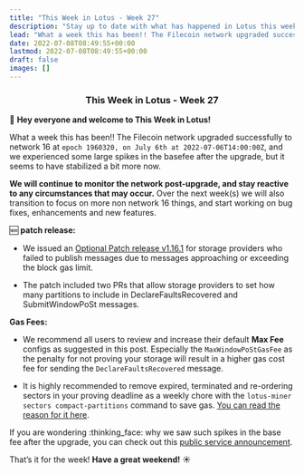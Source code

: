 ```yaml
---
title: "This Week in Lotus - Week 27"
description: "Stay up to date with what has happened in Lotus this week"
lead: "What a week this has been!! The Filecoin network upgraded successfully to the network 16 at epoch 1960320, on July 6th"
date: 2022-07-08T08:49:55+00:00
lastmod: 2022-07-08T08:49:55+00:00
draft: false
images: []
---
```


<h3 align="center"> This Week in Lotus - Week 27 </h3>

:wave: **Hey everyone and welcome to This Week in Lotus!**

What a week this has been!! The Filecoin network upgraded successfully to network 16 at `epoch 1960320, on July 6th at 2022-07-06T14:00:00Z`, and we experienced some large spikes in the basefee after the upgrade, but it seems to have stabilized a bit more now.

**We will continue to monitor the network post-upgrade, and stay reactive to any circumstances that may occur.** Over the next week(s) we will also transition to focus on more non network 16 things, and start working on bug fixes, enhancements and new features.

:new: **patch release:**

- We issued an [Optional Patch release v1.16.1](https://github.com/filecoin-project/lotus/releases/tag/v1.16.1) for storage providers who failed to publish messages due to messages approaching or exceeding the block gas limit.

- The patch included two PRs that allow storage providers to set how many partitions to include in DeclareFaultsRecovered and SubmitWindowPoSt messages.  

**Gas Fees:**

- We recommend all users to review and increase their default **Max Fee** configs as suggested in this post. Especially the `MaxWindowPoStGasFee` as the penalty for not proving your storage will result in a higher gas cost fee for sending the `DeclareFaultsRecovered` message.

- It is highly recommended to remove expired, terminated and re-ordering sectors in your proving deadline as a weekly chore with the `lotus-miner sectors compact-partitions` command to save gas. [You can read the reason for it here](https://filecoinproject.slack.com/archives/C027TQMUVJN/p1657220917835759?thread_ts=1657094066.189799&cid=C027TQMUVJN).  

If you are wondering :thinking_face: why we saw such spikes in the base fee after the upgrade, you can check out this [public service announcement](https://filecoinproject.slack.com/archives/C027TQMUVJN/p1657220946427869?thread_ts=1657094066.189799&cid=C027TQMUVJN).

That’s it for the week! **Have a great weekend!** :sunny:
